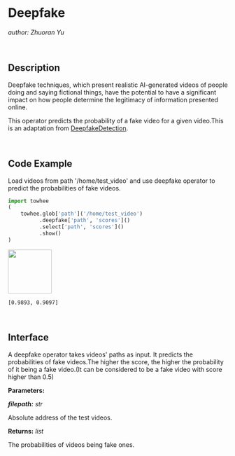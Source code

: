 # Deepfake

*author: Zhuoran Yu*

<br />

## Description

Deepfake techniques, which present realistic AI-generated videos of people doing and saying fictional things, have the potential to have a significant impact on how people determine the legitimacy of information presented online.

This operator predicts the probability of a fake video for a given video.This is an adaptation from [DeepfakeDetection](https://github.com/smu-ivpl/DeepfakeDetection).

<br />

## Code Example

Load videos from path '/home/test_video'
and use deepfake operator to predict the probabilities of fake videos.


```python
import towhee
(
    towhee.glob['path']('/home/test_video')
          .deepfake['path', 'scores']()
          .select['path', 'scores']()
          .show()
)
```

<img src="./deepfake.png" height="100px"/>

```shell
[0.9893, 0.9097]
```

<br />

## Interface

A deepfake operator takes videos' paths as input.
It predicts the probabilities of fake videos.The higher the score, the higher the probability of it being a fake video.(It can be considered to be a fake video with score higher than 0.5)

**Parameters:**

***filepath:*** *str*

Absolute address of the test videos.


**Returns:** *list*

The probabilities of videos being fake ones.
